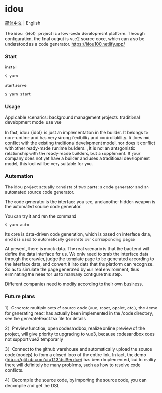 # idou

[简体中文](./README.md) | English

The idou（idol）project is a low-code development platform. Through configuration, the final output is vue2 source code, which can also be understood as a code generator. https://idou100.netlify.app/

### Start

install
```bash
$ yarn
```

start serve

```bash
$ yarn start
```

### Usage
Applicable scenarios: background management projects, traditional development mode, use vue

In fact, idou（idol）is just an implementation in the builder. It belongs to non-runtime and has very strong flexibility and controllability. It does not conflict with the existing traditional development model, nor does it conflict with other ready-made runtime builders. , It is not an antagonistic relationship with the ready-made builders, but a supplement. If your company does not yet have a builder and uses a traditional development model, this tool will be very suitable for you.

### Automation
The idou project actually consists of two parts: a code generator and an automated source code generator.

The code generator is the interface you see, and another hidden weapon is the automated source code generator.

You can try it and run the command

```bash
$ yarn auto
```

Its core is data-driven code generation, which is based on interface data, and it is used to automatically generate our corresponding pages

At present, there is mock data. The real scenario is that the backend will define the data interface for us. We only need to grab the interface data through the crawler, judge the template page to be generated according to the interface data, and convert it into data that the platform can recognize. So as to simulate the page generated by our real environment, thus eliminating the need for us to manually configure this step.

Different companies need to modify according to their own business.

### Future plans
1）Generate multiple sets of source code (vue, react, applet, etc.), the demo for generating react has actually been implemented in the /code directory, see the generateReact.tsx file for details

2）Preview function, open codesandbox, realize online preview of the project, will give priority to upgrading to vue3, because codesandbox does not support vue2 temporarily

3）Connect to the github warehouse and automatically upload the source code (nodejs) to form a closed loop of the entire link. In fact, the demo (https://github.com/ctq123/dslService) has been implemented, but in reality there will definitely be many problems, such as how to resolve code conflicts.

4）Decompile the source code, by importing the source code, you can decompile and get the DSL